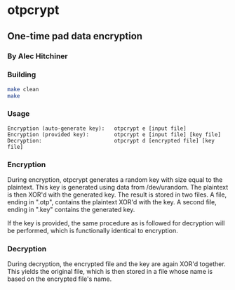 # otpcrypt
## One-time pad data encryption
### By Alec Hitchiner

### Building
```bash
make clean
make
```

### Usage
```
Encryption (auto-generate key):   otpcrypt e [input file]
Encryption (provided key):        otpcrypt e [input file] [key file]
Decryption:                       otpcrypt d [encrypted file] [key file]
```

### Encryption
During encryption, otpcrypt generates a random key with size equal to the
plaintext. This key is generated using data from /dev/urandom. The plaintext is
then XOR'd with the generated key. The result is stored in two files. A file,
ending in ".otp", contains the plaintext XOR'd with the key. A second file,
ending in ".key" contains the generated key.

If the key is provided, the same procedure as is followed for decryption will be
performed, which is functionally identical to encryption.

### Decryption
During decryption, the encrypted file and the key are again XOR'd together. This
yields the original file, which is then stored in a file whose name is based on
the encrypted file's name.

